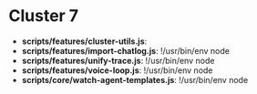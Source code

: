 # Cluster 7
- **scripts/features/cluster-utils.js**: 
- **scripts/features/import-chatlog.js**: !/usr/bin/env node
- **scripts/features/unify-trace.js**: !/usr/bin/env node
- **scripts/features/voice-loop.js**: !/usr/bin/env node
- **scripts/core/watch-agent-templates.js**: !/usr/bin/env node
